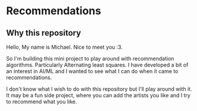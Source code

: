 # Recommendations
## Why this repository
Hello, My name is Michael. Nice to meet you :3.

So I'm building this mini project to play around with recommendation algorithms. Particularly Alternating least squares.
I have developed a bit of an interest in AI/ML and I wanted to see what I can do when it came to recommendations.

I don't know what I wish to do with this repository but I'll play around with it.
It may be a fun side project, where you can add the artists you like and I try to recommend what you like.
